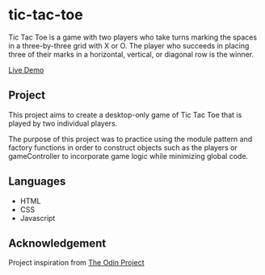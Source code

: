 # tic-tac-toe

Tic Tac Toe is a game with two players who take turns marking the spaces in a three-by-three grid with X or O. The player who succeeds in placing three of their marks in a horizontal, vertical, or diagonal row is the winner. <br />

[Live Demo](https://sunridden.github.io/tic-tac-toe/) 

## Project

This project aims to create a desktop-only game of Tic Tac Toe that is played by two individual players.

The purpose of this project was to practice using the module pattern and factory functions in order to construct objects such as the players or gameController to incorporate game logic while minimizing global code. 

## Languages
* HTML
* CSS
* Javascript

## Acknowledgement
Project inspiration from [The Odin Project](https://www.theodinproject.com/) 
